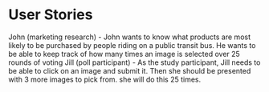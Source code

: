 # User Stories
John (marketing research) - John wants to know what products are most likely to be purchased by people riding on a public transit bus. He wants to be able to keep track of how many times an image is selected over 25 rounds of voting
Jill (poll participant) - As the study participant, Jill needs to be able to click on an image and submit it. Then she should be presented with 3 more images to pick from. she will do this 25 times.
